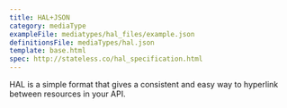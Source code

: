 ```yaml
---
title: HAL+JSON
category: mediaType
exampleFile: mediatypes/hal_files/example.json
definitionsFile: mediaTypes/hal.json
template: base.html
spec: http://stateless.co/hal_specification.html
---
```


HAL is a simple format that gives a consistent and easy way to hyperlink between resources in your API.